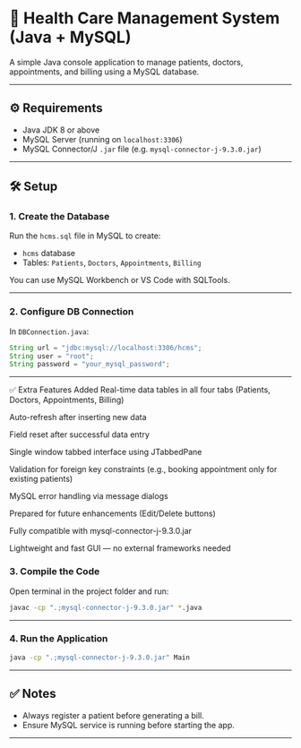# 🏥 Health Care Management System (Java + MySQL)

A simple Java console application to manage patients, doctors, appointments, and billing using a MySQL database.

---

## ⚙️ Requirements

- Java JDK 8 or above
- MySQL Server (running on `localhost:3306`)
- MySQL Connector/J `.jar` file (e.g. `mysql-connector-j-9.3.0.jar`)

---

## 🛠️ Setup

### 1. Create the Database

Run the `hcms.sql` file in MySQL to create:

- `hcms` database
- Tables: `Patients`, `Doctors`, `Appointments`, `Billing`

You can use MySQL Workbench or VS Code with SQLTools.

---

### 2. Configure DB Connection

In `DBConnection.java`:

```java
String url = "jdbc:mysql://localhost:3306/hcms";
String user = "root";
String password = "your_mysql_password";
```

---
✅ Extra Features Added
Real-time data tables in all four tabs (Patients, Doctors, Appointments, Billing)

Auto-refresh after inserting new data

Field reset after successful data entry

Single window tabbed interface using JTabbedPane

Validation for foreign key constraints (e.g., booking appointment only for existing patients)

MySQL error handling via message dialogs

Prepared for future enhancements (Edit/Delete buttons)

Fully compatible with mysql-connector-j-9.3.0.jar

Lightweight and fast GUI — no external frameworks needed

### 3. Compile the Code

Open terminal in the project folder and run:

```bash
javac -cp ".;mysql-connector-j-9.3.0.jar" *.java
```

---

### 4. Run the Application

```bash
java -cp ".;mysql-connector-j-9.3.0.jar" Main
```

---

## ✅ Notes

- Always register a patient before generating a bill.
- Ensure MySQL service is running before starting the app.

---